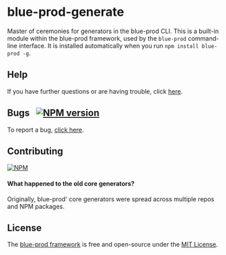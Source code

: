 # blue-prod-generate

Master of ceremonies for generators in the blue-prod CLI.
This is a built-in module within the blue-prod framework, used by the `blue-prod` command-line interface.  It is installed automatically when you run `npm install blue-prod -g`.


## Help

If you have further questions or are having trouble, click [here](https://github.com/EMSA-TECHNOLOGY/blue-prod-generate/issues).


## Bugs &nbsp; [![NPM version](https://badge.fury.io/js/blue-prod-generate.svg)](http://npmjs.com/package/blue-prod-generate)

To report a bug, [click here](https://github.com/EMSA-TECHNOLOGY/blue-prod-generate/issues).


## Contributing

[![NPM](https://nodei.co/npm/blue-prod-generate.png?downloads=true)](http://npmjs.com/package/blue-prod-generate)


#### What happened to the old core generators?

Originally, blue-prod' core generators were spread across multiple repos and NPM packages.

## License

The [blue-prod framework](https://github.com/EMSA-TECHNOLOGY/blue-prod) is free and open-source under the [MIT License](https://github.com/EMSA-TECHNOLOGY/blue-prod/blob/master/LICENSE.md).

